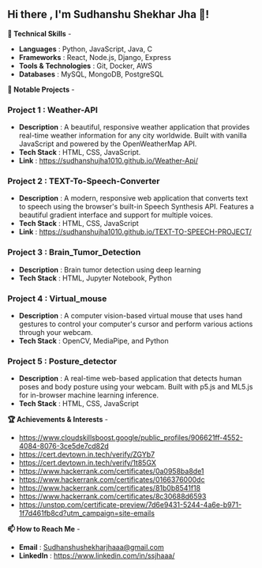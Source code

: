## Hi there , I'm Sudhanshu Shekhar Jha 👋!

**🚀 Technical Skills** - 
- **Languages** : Python, JavaScript, Java, C
- **Frameworks** : React, Node.js, Django, Express
- **Tools & Technologies** : Git, Docker, AWS
- **Databases** : MySQL, MongoDB, PostgreSQL

**💼 Notable Projects** - 

### Project 1 : Weather-API
- **Description** : A beautiful, responsive weather application that provides real-time weather information for any city worldwide. Built with vanilla JavaScript and powered by the OpenWeatherMap API.
- **Tech Stack** : HTML, CSS, JavaScript.
- **Link** : https://sudhanshujha1010.github.io/Weather-Api/

### Project 2 : TEXT-To-Speech-Converter
- **Description** : A modern, responsive web application that converts text to speech using the browser's built-in Speech Synthesis API. Features a beautiful gradient interface and support for multiple voices.
- **Tech Stack** : HTML, CSS, JavaScript
- **Link** : https://sudhanshujha1010.github.io/TEXT-TO-SPEECH-PROJECT/

### Project 3 : Brain_Tumor_Detection
- **Description** : Brain tumor detection using deep learning
- **Tech Stack** : HTML, Jupyter Notebook, Python

### Project 4 : Virtual_mouse
- **Description** : A computer vision-based virtual mouse that uses hand gestures to control your computer's cursor and perform various actions through your webcam.
- **Tech Stack** : OpenCV, MediaPipe, and Python

### Project 5 : Posture_detector
- **Description** : A real-time web-based application that detects human poses and body posture using your webcam. Built with p5.js and ML5.js for in-browser machine learning inference.
- **Tech Stack** : HTML, CSS, JavaScript

**🏆 Achievements & Interests** - 
- https://www.cloudskillsboost.google/public_profiles/906621ff-4552-4084-8076-3ce5de7cd82d
- https://cert.devtown.in.tech/verify/ZGYb7
- https://cert.devtown.in.tech/verify/1t85GX
- https://www.hackerrank.com/certificates/0a0958ba8de1
- https://www.hackerrank.com/certificates/0166376000dc
- https://www.hackerrank.com/certificates/81b0b8541f18
- https://www.hackerrank.com/certificates/8c30688d6593
- https://unstop.com/certificate-preview/7d6e9431-5244-4a6e-b971-1f7d461fb8cd?utm_campaign=site-emails

**📫 How to Reach Me** - 
- **Email** : Sudhanshushekharjhaaa@gmail.com
- **LinkedIn** : https://www.linkedin.com/in/ssjhaaa/







  



